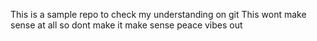 This is a sample repo to check my understanding on git
This wont make sense at all
so dont make it make sense
peace
vibes
out
